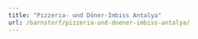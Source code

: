 ```yaml
---
title: "Pizzeria- und Döner-Imbiss Antalya"
url: /barnstorf/pizzeria-und-doener-imbiss-antalya/
---
```

